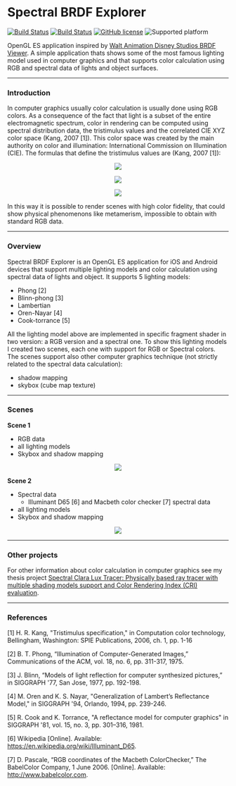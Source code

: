 # Spectral BRDF Explorer

[![Build Status](https://www.bitrise.io/app/6e58fb34f951eea4.svg?token=FoOVtEqyeSqs499m0WPWfA&branch=master)](https://www.bitrise.io/app/6e58fb34f951eea4)
[![Build Status](https://www.bitrise.io/app/0f216f14818a0da5.svg?token=E_AXUmBiaFKXBgCdOC32dg&branch=master)](https://www.bitrise.io/app/0f216f14818a0da5)
[![GitHub license](https://img.shields.io/badge/license-MIT-blue.svg)](https://raw.githubusercontent.com/chicio/Spectral-BRDF-Explorer/master/LICENSE.md)
![Supported platform](https://img.shields.io/badge/platforms-iOS%20%7C%20Android-orange.svg)


OpenGL ES application inspired by [Walt Animation Disney Studios BRDF Viewer](https://github.com/wdas/brdf). A simple application thats shows some of the most famous lighting model used in computer graphics and that supports color calculation using RGB and spectral data of lights and object surfaces.

***

### Introduction

In computer graphics usually color calculation is usually done using RGB colors. As a consequence of the fact that light is a subset of the entire electromagnetic spectrum, color in rendering can be computed using spectral distribution data, the tristimulus values and the correlated CIE XYZ color space (Kang, 2007 [1]). This color space was created by the main authority on color and illumination: International Commission on Illumination (CIE). The formulas that define the tristimulus values are (Kang, 2007 [1]):

<p align="center">
<img src="https://github.com/chicio/Spectral-BRDF-Explorer/blob/master/Screenshots/tristimulus-x.png"/>
</p>
<p align="center">
<img src="https://github.com/chicio/Spectral-BRDF-Explorer/blob/master/Screenshots/tristimulus-y.png"/>
</p>
<p align="center">
<img src="https://github.com/chicio/Spectral-BRDF-Explorer/blob/master/Screenshots/tristimulus-z.png"/>
</p>

In this way it is possible to render scenes with high color fidelity, that could show physical phenomenons like metamerism, impossible to obtain with standard RGB data.

***

### Overview

Spectral BRDF Explorer is an OpenGL ES application for iOS and Android devices that support multiple lighting models and color calculation using spectral data of lights and object.
It supports 5 lighting models:

- Phong [2]
- Blinn-phong [3]
- Lambertian 
- Oren-Nayar [4]
- Cook-torrance [5]

All the lighting model above are implemented in specific fragment shader in two version: a RGB version and a spectral one. To show this lighting models I created two scenes, each one with support for RGB or Spectral colors.  
The scenes support also other computer graphics technique (not strictly related to the spectral data calculation):

- shadow mapping
- skybox (cube map texture)

***

### Scenes

**Scene 1**
- RGB data
- all lighting models
- Skybox and shadow mapping

<p align="center">
<img src="https://github.com/chicio/Spectral-BRDF-Explorer/blob/master/Screenshots/rgb.gif"/>
</p>

**Scene 2**
- Spectral data
	- Illuminant D65 [6] and Macbeth color checker [7] spectral data
- all lighting models
- Skybox and shadow mapping

<p align="center">
<img src="https://github.com/chicio/Spectral-BRDF-Explorer/blob/master/Screenshots/spectral.gif"/>
</p>

***

### Other projects

For other information about color calculation in computer graphics see my thesis project [Spectral Clara Lux Tracer: Physically based ray tracer with multiple shading models support and Color Rendering Index (CRI) evaluation](https://github.com/chicio/Spectral-Clara-Lux-Tracer).

***

### References

[1] H. R. Kang, "Tristimulus specification," in Computation color technology, Bellingham, Washington: SPIE Publications, 2006, ch. 1, pp. 1-16

[2] B. T. Phong, “Illumination of Computer-Generated Images,” Communications of the ACM, vol. 18, no. 6, pp. 311-317, 1975.

[3] J. Blinn, “Models of light reflection for computer synthesized pictures,” in SIGGRAPH '77, San Jose, 1977, pp. 192-198.

[4] M. Oren and K. S. Nayar, "Generalization of Lambert’s Reflectance Model," in SIGGRAPH '94, Orlando, 1994, pp. 239-246.

[5] R. Cook and K. Torrance, "A reflectance model for computer graphics" in SIGGRAPH '81, vol. 15, no. 3, pp. 301–316, 1981. 

[6] Wikipedia [Online]. Available:  https://en.wikipedia.org/wiki/Illuminant_D65. 

[7] D. Pascale, “RGB coordinates of the Macbeth ColorChecker,” The BabelColor Company, 1 June 2006. [Online]. Available: http://www.babelcolor.com.

